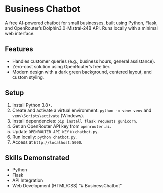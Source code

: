 # Business Chatbot

A free AI-powered chatbot for small businesses, built using Python, Flask, and OpenRouter’s Dolphin3.0-Mistral-24B API. Runs locally with a minimal web interface.

## Features
- Handles customer queries (e.g., business hours, general assistance).
- Zero-cost solution using OpenRouter’s free tier.
- Modern design with a dark green background, centered layout, and custom styling.

## Setup
1. Install Python 3.8+.
2. Create and activate a virtual environment: `python -m venv venv` and `venv\Scripts\activate` (Windows).
3. Install dependencies: `pip install flask requests gunicorn`.
4. Get an OpenRouter API key from `openrouter.ai`.
5. Update `OPENROUTER_API_KEY` in `chatbot.py`.
6. Run locally: `python chatbot.py`.
7. Access at `http://localhost:5000`.

## Skills Demonstrated
- Python
- Flask
- API Integration
- Web Development (HTML/CSS)
"# BusinessChatbot" 
